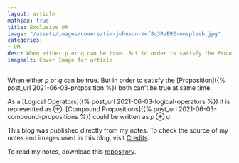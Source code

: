 ```yaml
---
layout: article
mathjax: true
title: Exclusive OR
image: "/assets/images/covers/tim-johnson-Vwf8q3RzBRE-unsplash.jpg"
categories:
- DM
desc: When either p or q can be true. But in order to satisfy the Proposition both can't be true at same time. 
imagealt: Cover Image for article
---
```


When either *p* or *q* can be true. But in order to satisfy the [Proposition]({% post_url 2021-06-03-proposition %}) both can't be true at same time.

As a [Logical Operators]({% post_url 2021-06-03-logical-operators %}) it is represented as $\oplus$. [Compound Propositions]({% post_url 2021-06-03-compound-propositions %}) could be written as $p \oplus q$.

























































































































































































































































































































































































































This blog was published directly from my notes.
To check the source of my notes and images used in this blog, visit <a href="/credits.html" target="_blank">Credits</a>.

To read my notes, download this <a href="https://github.com/bovem/CS" target="blank">repository</a>.